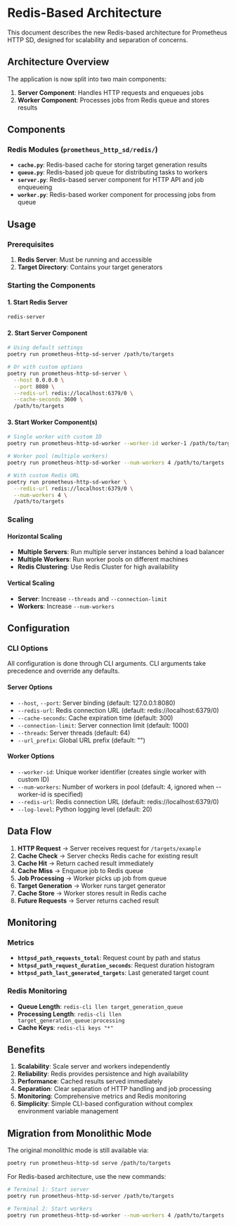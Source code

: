 # Redis-Based Architecture

This document describes the new Redis-based architecture for Prometheus HTTP SD, designed for scalability and separation of concerns.

## Architecture Overview

The application is now split into two main components:

1. **Server Component**: Handles HTTP requests and enqueues jobs
2. **Worker Component**: Processes jobs from Redis queue and stores results

## Components

### Redis Modules (`prometheus_http_sd/redis/`)

- **`cache.py`**: Redis-based cache for storing target generation results
- **`queue.py`**: Redis-based job queue for distributing tasks to workers
- **`server.py`**: Redis-based server component for HTTP API and job enqueueing
- **`worker.py`**: Redis-based worker component for processing jobs from queue

## Usage

### Prerequisites

1. **Redis Server**: Must be running and accessible
2. **Target Directory**: Contains your target generators

### Starting the Components

#### 1. Start Redis Server
```bash
redis-server
```

#### 2. Start Server Component
```bash
# Using default settings
poetry run prometheus-http-sd-server /path/to/targets

# Or with custom options
poetry run prometheus-http-sd-server \
  --host 0.0.0.0 \
  --port 8080 \
  --redis-url redis://localhost:6379/0 \
  --cache-seconds 3600 \
  /path/to/targets
```

#### 3. Start Worker Component(s)
```bash
# Single worker with custom ID
poetry run prometheus-http-sd-worker --worker-id worker-1 /path/to/targets

# Worker pool (multiple workers)
poetry run prometheus-http-sd-worker --num-workers 4 /path/to/targets

# With custom Redis URL
poetry run prometheus-http-sd-worker \
  --redis-url redis://localhost:6379/0 \
  --num-workers 4 \
  /path/to/targets
```

### Scaling

#### Horizontal Scaling
- **Multiple Servers**: Run multiple server instances behind a load balancer
- **Multiple Workers**: Run worker pools on different machines
- **Redis Clustering**: Use Redis Cluster for high availability

#### Vertical Scaling
- **Server**: Increase `--threads` and `--connection-limit`
- **Workers**: Increase `--num-workers`

## Configuration

### CLI Options

All configuration is done through CLI arguments. CLI arguments take precedence and override any defaults.

#### Server Options
- `--host`, `--port`: Server binding (default: 127.0.0.1:8080)
- `--redis-url`: Redis connection URL (default: redis://localhost:6379/0)
- `--cache-seconds`: Cache expiration time (default: 300)
- `--connection-limit`: Server connection limit (default: 1000)
- `--threads`: Server threads (default: 64)
- `--url_prefix`: Global URL prefix (default: "")

#### Worker Options
- `--worker-id`: Unique worker identifier (creates single worker with custom ID)
- `--num-workers`: Number of workers in pool (default: 4, ignored when --worker-id is specified)
- `--redis-url`: Redis connection URL (default: redis://localhost:6379/0)
- `--log-level`: Python logging level (default: 20)

## Data Flow

1. **HTTP Request** → Server receives request for `/targets/example`
2. **Cache Check** → Server checks Redis cache for existing result
3. **Cache Hit** → Return cached result immediately
4. **Cache Miss** → Enqueue job to Redis queue
5. **Job Processing** → Worker picks up job from queue
6. **Target Generation** → Worker runs target generator
7. **Cache Store** → Worker stores result in Redis cache
8. **Future Requests** → Server returns cached result

## Monitoring

### Metrics
- **`httpsd_path_requests_total`**: Request count by path and status
- **`httpsd_path_request_duration_seconds`**: Request duration histogram
- **`httpsd_path_last_generated_targets`**: Last generated target count

### Redis Monitoring
- **Queue Length**: `redis-cli llen target_generation_queue`
- **Processing Length**: `redis-cli llen target_generation_queue:processing`
- **Cache Keys**: `redis-cli keys "*"`

## Benefits

1. **Scalability**: Scale server and workers independently
2. **Reliability**: Redis provides persistence and high availability
3. **Performance**: Cached results served immediately
4. **Separation**: Clear separation of HTTP handling and job processing
5. **Monitoring**: Comprehensive metrics and Redis monitoring
6. **Simplicity**: Simple CLI-based configuration without complex environment variable management

## Migration from Monolithic Mode

The original monolithic mode is still available via:
```bash
poetry run prometheus-http-sd serve /path/to/targets
```

For Redis-based architecture, use the new commands:
```bash
# Terminal 1: Start server
poetry run prometheus-http-sd-server /path/to/targets

# Terminal 2: Start workers
poetry run prometheus-http-sd-worker --num-workers 4 /path/to/targets
```
